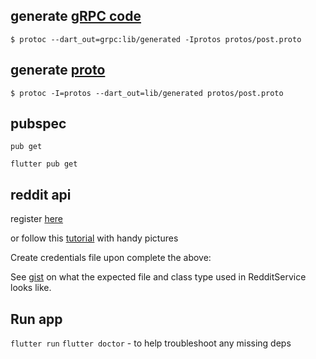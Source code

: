 ## generate [gRPC code](https://grpc.io/docs/quickstart/dart/)

`$ protoc --dart_out=grpc:lib/generated -Iprotos protos/post.proto`

## generate [proto](https://developers.google.com/protocol-buffers/docs/darttutorial)

`$ protoc -I=protos --dart_out=lib/generated protos/post.proto`

## pubspec

`pub get`

`flutter pub get`

## reddit api

register [here](https://docs.google.com/forms/d/e/1FAIpQLSezNdDNK1-P8mspSbmtC2r86Ee9ZRbC66u929cG2GX0T9UMyw/viewform)

or follow this [tutorial](http://www.storybench.org/how-to-scrape-reddit-with-python/) with handy pictures

Create credentials file upon complete the above:

See [gist](https://gist.github.com/schen22/0f73071eb51df7898ee75db1ae01f066) on what the expected file and class type used in RedditService looks like.

## Run app

`flutter run` 
`flutter doctor` - to help troubleshoot any missing deps
